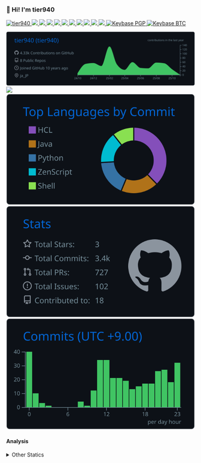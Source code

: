 ### 👋 Hi! I'm tier940

<p align="left"> 
  <a href="https://github.com/tier940/tier940/">
    <img src="https://komarev.com/ghpvc/?username=tier940" alt="tier940" />
  </a>
  <a href="http://twitter.com/tier940">
    <img height="20" src="https://img.shields.io/twitter/follow/tier940?label=Twitter&logo=twitter&style=flat" />
  </a>
  <a href="https://github.com/tier940">
    <img height="20" src="https://img.shields.io/github/followers/tier940?label=follow&logo=github&style=flat" />
  </a>
  <a href="https://www.reddit.com/user/tier940">
    <img height="20" src="https://img.shields.io/reddit/user-karma/combined/tier940?label=Reddit&logo=reddit&style=flat" />
  </a>
  <a href="https://stackoverflow.com/users/17317833/tier940">
    <img height="20" src="https://img.shields.io/stackexchange/stackoverflow/r/17317833?label=StackOverflow&logo=stack-overflow&style=flat" />
  </a>
  <a href="https://zenn.dev/tier940">
    <img height="20" src="https://zenn.badge.nikaera.com/s/tier940/likes" />
  </a>
  <a href="https://zenn.dev/tier940">
    <img height="20" src="https://zenn.badge.nikaera.com/s/tier940/followers" />
  </a>
  <a href="https://zenn.dev/tier940">
    <img height="20" src="https://zenn.badge.nikaera.com/s/tier940/articles" />
  </a>
  <a href="http://qiita.com/tier940">
    <img height="20" src="https://qiita-badge.apiapi.app/s/tier940/posts.svg" />
  </a>
  <a href="http://qiita.com/tier940">
    <img height="20" src="https://qiita-badge.apiapi.app/s/tier940/contributions.svg" />
  </a>
  <a href="https://github.com/tier940/tier940/">
    <img height="20" src="https://github.com/tier940/tier940/actions/workflows/main.yml/badge.svg" />
  </a>
  <a href="https://keybase.io/tier940">
    <img alt="Keybase PGP" src="https://img.shields.io/keybase/pgp/tier940">
  </a>
  <a href="https://keybase.io/tier940">
    <img alt="Keybase BTC" src="https://img.shields.io/keybase/btc/tier940">
  </a>
</p>

[![](https://raw.githubusercontent.com/tier940/tier940/main/profile-summary-card-output/github_dark/0-profile-details.svg)](https://github.com/vn7n24fzkq/github-profile-summary-cards)
[![](https://raw.githubusercontent.com/tier940/tier940/main/profile-summary-card-output/github_dark/1-repos-per-language.svg)](https://github.com/vn7n24fzkq/github-profile-summary-cards) [![](https://raw.githubusercontent.com/tier940/tier940/main/profile-summary-card-output/github_dark/2-most-commit-language.svg)](https://github.com/vn7n24fzkq/github-profile-summary-cards)
[![](https://raw.githubusercontent.com/tier940/tier940/main/profile-summary-card-output/github_dark/3-stats.svg)](https://github.com/vn7n24fzkq/github-profile-summary-cards) [![](https://raw.githubusercontent.com/tier940/tier940/main/profile-summary-card-output/github_dark/4-productive-time.svg)](https://github.com/vn7n24fzkq/github-profile-summary-cards)


#### Analysis
<!-- <img height="150" src="https://github.com/tier940/tier940/blob/master/images/stat.svg" alt="Alternative Text"/> -->

<details>
  <summary>Other Statics</summary>
  <!--START_SECTION:waka-->
![Code Time](http://img.shields.io/badge/Code%20Time-2%2C638%20hrs%2049%20mins-blue)

**🐱 My GitHub Data** 

> 📦 12.3 kB Used in GitHub's Storage 
 > 
> 💼 Opted to Hire
 > 
> 📜 11 Public Repositories 
 > 
> 🔑 1 Private Repositories 
 > 
**I'm an Early 🐤** 

```text
🌞 Morning                697 commits         ███░░░░░░░░░░░░░░░░░░░░░░   12.01 % 
🌆 Daytime                2397 commits        ██████████░░░░░░░░░░░░░░░   41.29 % 
🌃 Evening                2164 commits        █████████░░░░░░░░░░░░░░░░   37.28 % 
🌙 Night                  547 commits         ██░░░░░░░░░░░░░░░░░░░░░░░   09.42 % 
```
📅 **I'm Most Productive on Saturday** 

```text
Monday                   701 commits         ███░░░░░░░░░░░░░░░░░░░░░░   12.08 % 
Tuesday                  1059 commits        █████░░░░░░░░░░░░░░░░░░░░   18.24 % 
Wednesday                616 commits         ███░░░░░░░░░░░░░░░░░░░░░░   10.61 % 
Thursday                 799 commits         ███░░░░░░░░░░░░░░░░░░░░░░   13.76 % 
Friday                   708 commits         ███░░░░░░░░░░░░░░░░░░░░░░   12.20 % 
Saturday                 1228 commits        █████░░░░░░░░░░░░░░░░░░░░   21.15 % 
Sunday                   694 commits         ███░░░░░░░░░░░░░░░░░░░░░░   11.96 % 
```


📊 **This Week I Spent My Time On** 

```text
🕑︎ Time Zone: Asia/Tokyo

💬 Programming Languages: 
Properties               1 hr 23 mins        ████████░░░░░░░░░░░░░░░░░   31.96 % 
Java                     49 mins             █████░░░░░░░░░░░░░░░░░░░░   18.76 % 
Other                    41 mins             ████░░░░░░░░░░░░░░░░░░░░░   15.63 % 
Groovy                   20 mins             ██░░░░░░░░░░░░░░░░░░░░░░░   07.84 % 
shellscript              15 mins             █░░░░░░░░░░░░░░░░░░░░░░░░   05.98 % 

🔥 Editors: 
VS Code                  4 hrs 22 mins       █████████████████████████   100.00 % 

💻 Operating System: 
Windows                  3 hrs 48 mins       ██████████████████████░░░   87.03 % 
Linux                    34 mins             ███░░░░░░░░░░░░░░░░░░░░░░   12.97 % 
```

**I Mostly Code in Java** 

```text
Java                     9 repos             ██████████░░░░░░░░░░░░░░░   39.13 % 
ZenScript                3 repos             ███░░░░░░░░░░░░░░░░░░░░░░   13.04 % 
HCL                      2 repos             ██░░░░░░░░░░░░░░░░░░░░░░░   08.70 % 
HTML                     2 repos             ██░░░░░░░░░░░░░░░░░░░░░░░   08.70 % 
Python                   1 repo              █░░░░░░░░░░░░░░░░░░░░░░░░   04.35 % 
```



**Timeline**

![Lines of Code chart](https://raw.githubusercontent.com/tier940/tier940/main/assets/bar_graph.png)


 Last Updated on 03/06/2023 00:03:00 UTC
<!--END_SECTION:waka-->
</details>
